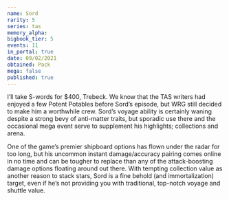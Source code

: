 ```yaml
---
name: Sord
rarity: 5
series: tas
memory_alpha:
bigbook_tier: 5
events: 11
in_portal: true
date: 09/02/2021
obtained: Pack
mega: false
published: true
---
```


I’ll take S-words for $400, Trebeck. We know that the TAS writers had enjoyed a few Potent Potables before Sord’s episode, but WRG still decided to make him a worthwhile crew. Sord’s voyage ability is certainly waning despite a strong bevy of anti-matter traits, but sporadic use there and the occasional mega event serve to supplement his highlights; collections and arena.

One of the game’s premier shipboard options has flown under the radar for too long, but his uncommon instant damage/accuracy pairing comes online in no time and can be tougher to replace than any of the attack-boosting damage options floating around out there. With tempting collection value as another reason to stack stars, Sord is a fine behold (and immortalization) target, even if he’s not providing you with traditional, top-notch voyage and shuttle value.
